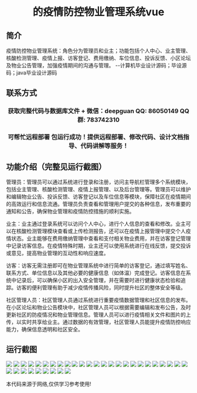 <p><h1 align="center">的疫情防控物业管理系统vue</h1></p>

## 简介
疫情防控物业管理系统：角色分为管理员和业主；功能包括个人中心、业主管理、核酸检测管理、疫情上报、访客登记、费用缴纳、车位信息、投诉反馈、小区论坛及物业公告管理，加强疫情期间的沟通与管理。    --计算机毕业设计源码；毕设源码；java毕业设计源码


## 联系方式
<p><h3 align="center">获取完整代码与数据库文件 + 微信：deepguan QQ: 86050149 QQ群: 783742310</h3></p>
<p><h3 align="center">可帮忙远程部署 包运行成功！提供远程部署、修改代码、设计文档指导、代码讲解等服务！</h3></p>

## 功能介绍（完整见运行截图）
管理员：管理员可以通过系统进行登录和注册，访问主导航栏管理多个系统模块，包括业主管理、核酸检测管理、疫情上报管理、以及后台管理等。管理员可以维护和编辑物业公告、投诉反馈、访客登记以及车位信息等模块，保障社区在疫情期间的高效运行和信息流通。管理员负责查看和管理用户提交的各种信息，发布重要的通知和公告，确保物业管理和疫情防控措施的顺利实施。

业主：业主通过登录系统可以访问个人中心，进行个人信息的查看和修改。业主可以在核酸检测管理模块查看或上传检测报告，还可以在疫情上报管理中提交个人疫情状态。业主能够在费用缴纳管理中查看和支付相关物业费用，并在访客登记管理中记录访客信息。在疫情特殊时期，业主还可以使用系统进行在线反馈，提交投诉或意见，提高物业管理的互动性和响应速度。

访客：访客无需注册即可在物业管理系统中进行简单的访客登记，通过填写姓名、联系方式、单位信息以及其他必要的健康信息（如体温）完成登记。访客信息在系统中记录后，可以确保小区的出入安全管理，并在需要时进行健康状态检验和追踪。访客的便利管理有助于减少疫情传播风险，同时提升社区的整体安全等级。

社区管理人员：社区管理人员通过系统进行重要疫情数据管理和社区信息的发布。在小区论坛和物业公告模块中，社区管理人员可以根据需要编辑和发布公告，及时更新社区的防疫情况和物业管理信息。管理人员可以进行疫情相关文件和图片的上传，以实时共享给业主。通过数据的有效管理，社区管理人员能提升疫情防控响应能力，确保信息透明和社区安全。


## 运行截图
![](https://bs-1329754181.cos.ap-shanghai.myqcloud.com/ssm/PandemicPreventionPropertyManagementSystem/img/001.jpg)
![](https://bs-1329754181.cos.ap-shanghai.myqcloud.com/ssm/PandemicPreventionPropertyManagementSystem/img/002.jpg)
![](https://bs-1329754181.cos.ap-shanghai.myqcloud.com/ssm/PandemicPreventionPropertyManagementSystem/img/003.jpg)
![](https://bs-1329754181.cos.ap-shanghai.myqcloud.com/ssm/PandemicPreventionPropertyManagementSystem/img/004.jpg)
![](https://bs-1329754181.cos.ap-shanghai.myqcloud.com/ssm/PandemicPreventionPropertyManagementSystem/img/005.jpg)
![](https://bs-1329754181.cos.ap-shanghai.myqcloud.com/ssm/PandemicPreventionPropertyManagementSystem/img/006.jpg)
![](https://bs-1329754181.cos.ap-shanghai.myqcloud.com/ssm/PandemicPreventionPropertyManagementSystem/img/007.jpg)
![](https://bs-1329754181.cos.ap-shanghai.myqcloud.com/ssm/PandemicPreventionPropertyManagementSystem/img/008.jpg)
![](https://bs-1329754181.cos.ap-shanghai.myqcloud.com/ssm/PandemicPreventionPropertyManagementSystem/img/009.jpg)
![](https://bs-1329754181.cos.ap-shanghai.myqcloud.com/ssm/PandemicPreventionPropertyManagementSystem/img/010.jpg)
![](https://bs-1329754181.cos.ap-shanghai.myqcloud.com/ssm/PandemicPreventionPropertyManagementSystem/img/011.jpg)
![](https://bs-1329754181.cos.ap-shanghai.myqcloud.com/ssm/PandemicPreventionPropertyManagementSystem/img/012.jpg)
![](https://bs-1329754181.cos.ap-shanghai.myqcloud.com/ssm/PandemicPreventionPropertyManagementSystem/img/013.jpg)
![](https://bs-1329754181.cos.ap-shanghai.myqcloud.com/ssm/PandemicPreventionPropertyManagementSystem/img/014.jpg)
![](https://bs-1329754181.cos.ap-shanghai.myqcloud.com/ssm/PandemicPreventionPropertyManagementSystem/img/015.jpg)
![](https://bs-1329754181.cos.ap-shanghai.myqcloud.com/ssm/PandemicPreventionPropertyManagementSystem/img/016.jpg)
![](https://bs-1329754181.cos.ap-shanghai.myqcloud.com/ssm/PandemicPreventionPropertyManagementSystem/img/017.jpg)
![](https://bs-1329754181.cos.ap-shanghai.myqcloud.com/ssm/PandemicPreventionPropertyManagementSystem/img/018.jpg)
![](https://bs-1329754181.cos.ap-shanghai.myqcloud.com/ssm/PandemicPreventionPropertyManagementSystem/img/019.jpg)
![](https://bs-1329754181.cos.ap-shanghai.myqcloud.com/ssm/PandemicPreventionPropertyManagementSystem/img/020.jpg)
![](https://bs-1329754181.cos.ap-shanghai.myqcloud.com/ssm/PandemicPreventionPropertyManagementSystem/img/021.jpg)
![](https://bs-1329754181.cos.ap-shanghai.myqcloud.com/ssm/PandemicPreventionPropertyManagementSystem/img/022.jpg)
![](https://bs-1329754181.cos.ap-shanghai.myqcloud.com/ssm/PandemicPreventionPropertyManagementSystem/img/023.jpg)
![](https://bs-1329754181.cos.ap-shanghai.myqcloud.com/ssm/PandemicPreventionPropertyManagementSystem/img/024.jpg)
![](https://bs-1329754181.cos.ap-shanghai.myqcloud.com/ssm/PandemicPreventionPropertyManagementSystem/img/025.jpg)
![](https://bs-1329754181.cos.ap-shanghai.myqcloud.com/ssm/PandemicPreventionPropertyManagementSystem/img/026.jpg)
![](https://bs-1329754181.cos.ap-shanghai.myqcloud.com/ssm/PandemicPreventionPropertyManagementSystem/img/027.jpg)
![](https://bs-1329754181.cos.ap-shanghai.myqcloud.com/ssm/PandemicPreventionPropertyManagementSystem/img/028.jpg)
![](https://bs-1329754181.cos.ap-shanghai.myqcloud.com/ssm/PandemicPreventionPropertyManagementSystem/img/029.jpg)
![](https://bs-1329754181.cos.ap-shanghai.myqcloud.com/ssm/PandemicPreventionPropertyManagementSystem/img/030.jpg)
![](https://bs-1329754181.cos.ap-shanghai.myqcloud.com/ssm/PandemicPreventionPropertyManagementSystem/img/031.jpg)
![](https://bs-1329754181.cos.ap-shanghai.myqcloud.com/ssm/PandemicPreventionPropertyManagementSystem/img/032.jpg)
![](https://bs-1329754181.cos.ap-shanghai.myqcloud.com/ssm/PandemicPreventionPropertyManagementSystem/img/033.jpg)
![](https://bs-1329754181.cos.ap-shanghai.myqcloud.com/ssm/PandemicPreventionPropertyManagementSystem/img/034.jpg)

<p>本代码来源于网络,仅供学习参考使用!</p>
